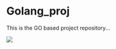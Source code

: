 # Golang_proj

This is the GO based project repository... 

![](https://miro.medium.com/v2/resize:fit:1000/1*5cWR6sCV6I8ztKSYphlEsA.gif)

